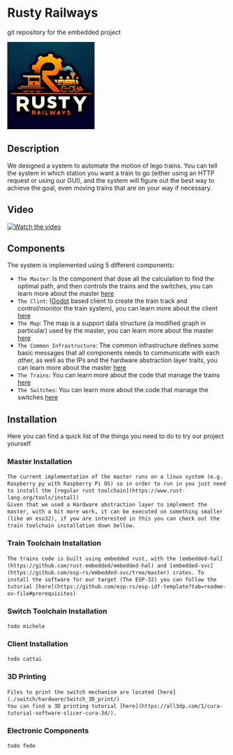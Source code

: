 # Rusty Railways
git repository for the embedded project

<img alt="Rusty Railways Logo" src="logo.png" width="200" height="200">

## Description

We designed a system to automate the motion of lego trains.
You can tell the system in which station you want a train to go (either using an HTTP request or using our GUI),
and the system will figure out the best way to achieve the goal, even moving trains that are on your
way if necessary. 

## Video

[![Watch the video](https://img.youtube.com/vi/AwafprRb6JQ/0.jpg)](https://youtu.be/AwafprRb6JQ)

## Components

The system is implemented using 5 different components:

 - `The Master`: Is the component that dose all the calculation to find the optimal path, and then controls the trains and the switches, you can learn more about the master [here](./master/readme.md)
 - `The Clint`: ([Godot](https://godotengine.org/) based client to create the train track and control/monitor the train system), you can learn more about the client [here](./client/README.md)
 - `The Map`: The map is a support data structure (a modified graph in particular) used by the master, you can learn more about the master [here](./map/readme.md)
 - `The Common Infrastructure`: The common infrastructure defines some basic messages that all components needs to communicate with each other, as well as the IPs and the hardware abstraction layer traits, you can learn more about the master [here](./common_infrastructure/readme.md)
 - `The Trains`: You can learn more about the code that manage the trains [here](./train/rust/readme.md)
 - `The Switches`: You can learn more about the code that manage the switches [here](./switch/readme.md)


## Installation

Here you can find a quick list of the things you need to do to try our project yourself 

### Master Installation
    The current implementation of the master runs on a linux system (e.g. Raspberry py with Raspberry Pi OS) so in order to run in you just need to install the [regular rust toolchain](https://www.rust-lang.org/tools/install)
    Given that we used a Hardware abstraction layer to implement the master, with a bit more work, it can be executed on something smaller (like an eso32), if yow are interested in this you can check out the train toolchain installation down bellow. 

### Train Toolchain Installation
    The trains code is built using embedded rust, with the [embedded-hal](https://github.com/rust-embedded/embedded-hal) and [embedded-svc](https://github.com/esp-rs/embedded-svc/tree/master) crates. To install the software for our target (The ESP-32) you can follow the tutorial [here](https://github.com/esp-rs/esp-idf-template?tab=readme-ov-file#prerequisites)

### Switch Toolchain Installation
    todo michele

### Client Installation
    
    todo cattai

### 3D Printing

    Files to print the switch mechanism are located [here](./switch/hardware/Switch_3D_print/)
    You can find a 3D printing tutorial [here](https://all3dp.com/1/cura-tutorial-software-slicer-cura-3d/).  

### Electronic Components

    todo fede